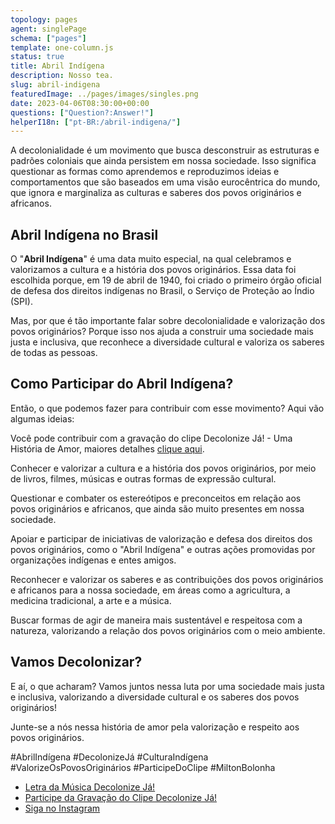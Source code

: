 ```yaml
---
topology: pages
agent: singlePage
schema: ["pages"]
template: one-column.js
status: true
title: Abril Indígena
description: Nosso tea.
slug: abril-indigena
featuredImage: ../pages/images/singles.png
date: 2023-04-06T08:30:00+00:00
questions: ["Question?:Answer!"]
helperI18n: ["pt-BR:/abril-indigena/"]
---
```


A decolonialidade é um movimento que busca desconstruir as estruturas e padrões coloniais que ainda persistem em nossa sociedade. Isso significa questionar as formas como aprendemos e reproduzimos ideias e comportamentos que são baseados em uma visão eurocêntrica do mundo, que ignora e marginaliza as culturas e saberes dos povos originários e africanos.

## Abril Indígena no Brasil

O "**Abril Indígena**" é uma data muito especial, na qual celebramos e valorizamos a cultura e a história dos povos originários. Essa data foi escolhida porque, em 19 de abril de 1940, foi criado o primeiro órgão oficial de defesa dos direitos indígenas no Brasil, o Serviço de Proteção ao Índio (SPI).

Mas, por que é tão importante falar sobre decolonialidade e valorização dos povos originários? Porque isso nos ajuda a construir uma sociedade mais justa e inclusiva, que reconhece a diversidade cultural e valoriza os saberes de todas as pessoas.

## Como Participar do Abril Indígena?

Então, o que podemos fazer para contribuir com esse movimento? Aqui vão algumas ideias:

Você pode contribuir com a gravação do clipe Decolonize Já! - Uma História de Amor, maiores detalhes [clique aqui](/clipe/).

Conhecer e valorizar a cultura e a história dos povos originários, por meio de livros, filmes, músicas e outras formas de expressão cultural.

Questionar e combater os estereótipos e preconceitos em relação aos povos originários e africanos, que ainda são muito presentes em nossa sociedade.

Apoiar e participar de iniciativas de valorização e defesa dos direitos dos povos originários, como o "Abril Indígena" e outras ações promovidas por organizações indígenas e entes amigos.

Reconhecer e valorizar os saberes e as contribuições dos povos originários e africanos para a nossa sociedade, em áreas como a agricultura, a medicina tradicional, a arte e a música.

Buscar formas de agir de maneira mais sustentável e respeitosa com a natureza, valorizando a relação dos povos originários com o meio ambiente.

## Vamos Decolonizar?

E aí, o que acharam? Vamos juntos nessa luta por uma sociedade mais justa e inclusiva, valorizando a diversidade cultural e os saberes dos povos originários!

Junte-se a nós nessa história de amor pela valorização e respeito aos povos originários.

#AbrilIndígena #DecolonizeJá #CulturaIndígena #ValorizeOsPovosOriginários #ParticipeDoClipe #MiltonBolonha

- [Letra da Música Decolonize Já!](/decolonize-ja/)
- [Participe da Gravação do Clipe Decolonize Já!](/clipe/)
- [Siga no Instagram](https://instagram.com/miltonbolonha_)
